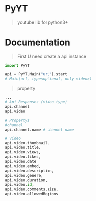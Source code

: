 # PyYT
>youtube lib for python3+

# Documentation
> First U need create a api instance
```py
import PyYT

api = PyYT.Main("url").start
# Main(url, type<optional, only video>)
```
> property
```py
...
# Api Responses (video type)
api.channel
api.video

# Propertys
#channel
api.channel.name # channel name

# video
api.video.thumbnail,
api.video.title,
api.video.views,
api.video.likes,
api.video.date
api.video.embed,
api.video.description,
api.video.genere,
api.video.duration,
api.video.id,
api.video.comments.size,
api.video.allowedRegions

```
